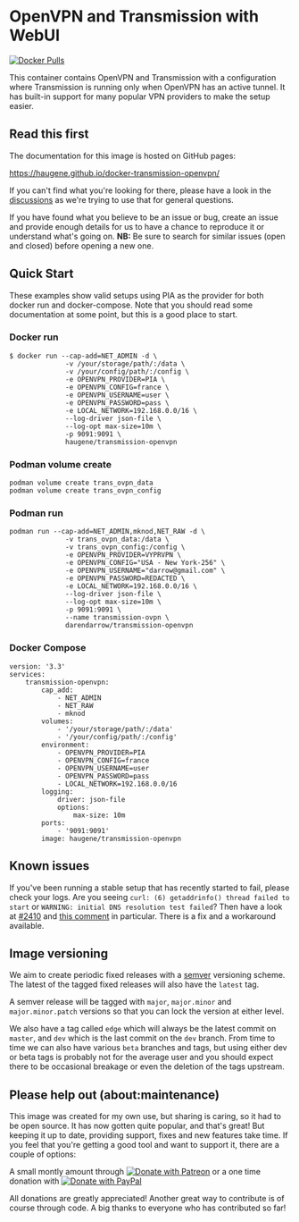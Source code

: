 # OpenVPN and Transmission with WebUI

[![Docker Pulls](https://img.shields.io/docker/pulls/haugene/transmission-openvpn.svg)](https://hub.docker.com/r/haugene/transmission-openvpn/)

This container contains OpenVPN and Transmission with a configuration
where Transmission is running only when OpenVPN has an active tunnel.
It has built-in support for many popular VPN providers to make the setup easier.

## Read this first

The documentation for this image is hosted on GitHub pages:

https://haugene.github.io/docker-transmission-openvpn/

If you can't find what you're looking for there, please have a look
in the [discussions](https://github.com/haugene/docker-transmission-openvpn/discussions)
as we're trying to use that for general questions.

If you have found what you believe to be an issue or bug, create an issue and provide
enough details for us to have a chance to reproduce it or understand what's going on.
**NB:** Be sure to search for similar issues (open and closed) before opening a new one.

## Quick Start

These examples show valid setups using PIA as the provider for both
docker run and docker-compose. Note that you should read some documentation
at some point, but this is a good place to start.

### Docker run

```
$ docker run --cap-add=NET_ADMIN -d \
              -v /your/storage/path/:/data \
              -v /your/config/path/:/config \
              -e OPENVPN_PROVIDER=PIA \
              -e OPENVPN_CONFIG=france \
              -e OPENVPN_USERNAME=user \
              -e OPENVPN_PASSWORD=pass \
              -e LOCAL_NETWORK=192.168.0.0/16 \
              --log-driver json-file \
              --log-opt max-size=10m \
              -p 9091:9091 \
              haugene/transmission-openvpn
```

### Podman volume create
```
podman volume create trans_ovpn_data
podman volume create trans_ovpn_config
```

### Podman run
```
podman run --cap-add=NET_ADMIN,mknod,NET_RAW -d \
              -v trans_ovpn_data:/data \
              -v trans_ovpn_config:/config \
              -e OPENVPN_PROVIDER=VYPRVPN \
              -e OPENVPN_CONFIG="USA - New York-256" \
              -e OPENVPN_USERNAME="darrow@gmail.com" \
              -e OPENVPN_PASSWORD=REDACTED \
              -e LOCAL_NETWORK=192.168.0.0/16 \
              --log-driver json-file \
              --log-opt max-size=10m \
              -p 9091:9091 \
              --name transmission-ovpn \
              darendarrow/transmission-openvpn
```

### Docker Compose
```
version: '3.3'
services:
    transmission-openvpn:
        cap_add:
            - NET_ADMIN
            - NET_RAW
            - mknod
        volumes:
            - '/your/storage/path/:/data'
            - '/your/config/path/:/config'
        environment:
            - OPENVPN_PROVIDER=PIA
            - OPENVPN_CONFIG=france
            - OPENVPN_USERNAME=user
            - OPENVPN_PASSWORD=pass
            - LOCAL_NETWORK=192.168.0.0/16
        logging:
            driver: json-file
            options:
                max-size: 10m
        ports:
            - '9091:9091'
        image: haugene/transmission-openvpn
```

## Known issues

If you've been running a stable setup that has recently started to fail, please check your logs.
Are you seeing `curl: (6) getaddrinfo() thread failed to start` or `WARNING: initial DNS resolution test failed`?
Then have a look at [#2410](https://github.com/haugene/docker-transmission-openvpn/issues/2410)
and [this comment](https://github.com/haugene/docker-transmission-openvpn/issues/2410#issuecomment-1319299598)
in particular. There is a fix and a workaround available.

## Image versioning

We aim to create periodic fixed releases with a [semver](https://semver.org/) versioning scheme.
The latest of the tagged fixed releases will also have the `latest` tag.

A semver release will be tagged with `major`, `major.minor` and `major.minor.patch` versions so that you can lock
the version at either level.

We also have a tag called `edge` which will always be the latest commit on `master`, and `dev` which is the last commit on the `dev` branch.
From time to time we can also have various `beta` branches and tags, but using either dev or beta tags is probably not for the average user
and you should expect there to be occasional breakage or even the deletion of the tags upstream.

## Please help out (about:maintenance)
This image was created for my own use, but sharing is caring, so it had to be open source.
It has now gotten quite popular, and that's great! But keeping it up to date, providing support, fixes
and new features take time. If you feel that you're getting a good tool and want to support it, there are a couple of options:

A small montly amount through [![Donate with Patreon](images/patreon.png)](https://www.patreon.com/haugene) or
a one time donation with [![Donate with PayPal](https://img.shields.io/badge/Donate-PayPal-green.svg)](https://www.paypal.com/cgi-bin/webscr?cmd=_s-xclick&hosted_button_id=73XHRSK65KQYC)

All donations are greatly appreciated! Another great way to contribute is of course through code.
A big thanks to everyone who has contributed so far!

